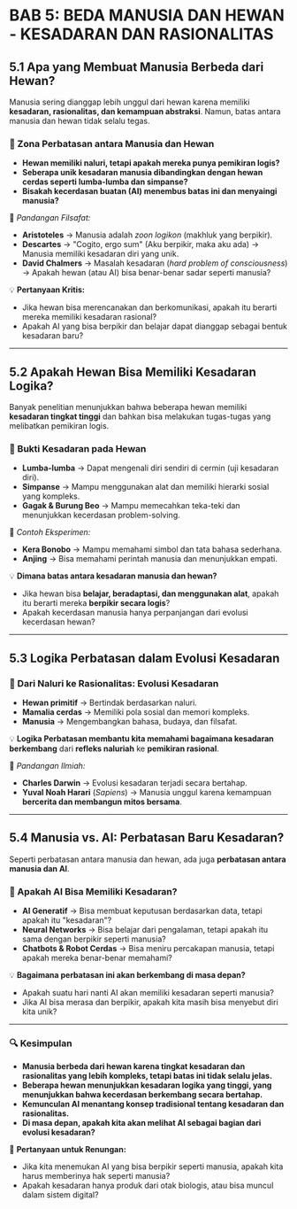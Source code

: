 # **BAB 5: BEDA MANUSIA DAN HEWAN - KESADARAN DAN RASIONALITAS**  

## **5.1 Apa yang Membuat Manusia Berbeda dari Hewan?**  

Manusia sering dianggap lebih unggul dari hewan karena memiliki **kesadaran, rasionalitas, dan kemampuan abstraksi**. Namun, batas antara manusia dan hewan tidak selalu tegas.  

### **📌 Zona Perbatasan antara Manusia dan Hewan**  
- **Hewan memiliki naluri, tetapi apakah mereka punya pemikiran logis?**  
- **Seberapa unik kesadaran manusia dibandingkan dengan hewan cerdas seperti lumba-lumba dan simpanse?**  
- **Bisakah kecerdasan buatan (AI) menembus batas ini dan menyaingi manusia?**  

📖 *Pandangan Filsafat:*  
- **Aristoteles** → Manusia adalah *zoon logikon* (makhluk yang berpikir).  
- **Descartes** → "Cogito, ergo sum" (Aku berpikir, maka aku ada) → Manusia memiliki kesadaran diri yang unik.  
- **David Chalmers** → Masalah kesadaran (*hard problem of consciousness*) → Apakah hewan (atau AI) bisa benar-benar sadar seperti manusia?  

💡 **Pertanyaan Kritis:**  
- Jika hewan bisa merencanakan dan berkomunikasi, apakah itu berarti mereka memiliki kesadaran rasional?  
- Apakah AI yang bisa berpikir dan belajar dapat dianggap sebagai bentuk kesadaran baru?  

---

## **5.2 Apakah Hewan Bisa Memiliki Kesadaran Logika?**  

Banyak penelitian menunjukkan bahwa beberapa hewan memiliki **kesadaran tingkat tinggi** dan bahkan bisa melakukan tugas-tugas yang melibatkan pemikiran logis.  

### **📌 Bukti Kesadaran pada Hewan**  
- **Lumba-lumba** → Dapat mengenali diri sendiri di cermin (uji kesadaran diri).  
- **Simpanse** → Mampu menggunakan alat dan memiliki hierarki sosial yang kompleks.  
- **Gagak & Burung Beo** → Mampu memecahkan teka-teki dan menunjukkan kecerdasan problem-solving.  

📖 *Contoh Eksperimen:*  
- **Kera Bonobo** → Mampu memahami simbol dan tata bahasa sederhana.  
- **Anjing** → Bisa memahami perintah manusia dan menunjukkan empati.  

💡 **Dimana batas antara kesadaran manusia dan hewan?**  
- Jika hewan bisa **belajar, beradaptasi, dan menggunakan alat**, apakah itu berarti mereka **berpikir secara logis**?  
- Apakah kecerdasan manusia hanya perpanjangan dari evolusi kecerdasan hewan?  

---

## **5.3 Logika Perbatasan dalam Evolusi Kesadaran**  

### **📌 Dari Naluri ke Rasionalitas: Evolusi Kesadaran**  
- **Hewan primitif** → Bertindak berdasarkan naluri.  
- **Mamalia cerdas** → Memiliki pola sosial dan memori kompleks.  
- **Manusia** → Mengembangkan bahasa, budaya, dan filsafat.  

💡 **Logika Perbatasan membantu kita memahami bagaimana kesadaran berkembang** dari **refleks naluriah** ke **pemikiran rasional**.  

📖 *Pandangan Ilmiah:*  
- **Charles Darwin** → Evolusi kesadaran terjadi secara bertahap.  
- **Yuval Noah Harari** (*Sapiens*) → Manusia unggul karena kemampuan **bercerita dan membangun mitos bersama**.  

---

## **5.4 Manusia vs. AI: Perbatasan Baru Kesadaran?**  

Seperti perbatasan antara manusia dan hewan, ada juga **perbatasan antara manusia dan AI**.  

### **📌 Apakah AI Bisa Memiliki Kesadaran?**  
- **AI Generatif** → Bisa membuat keputusan berdasarkan data, tetapi apakah itu "kesadaran"?  
- **Neural Networks** → Bisa belajar dari pengalaman, tetapi apakah itu sama dengan berpikir seperti manusia?  
- **Chatbots & Robot Cerdas** → Bisa meniru percakapan manusia, tetapi apakah mereka benar-benar memahami?  

💡 **Bagaimana perbatasan ini akan berkembang di masa depan?**  
- Apakah suatu hari nanti AI akan memiliki kesadaran seperti manusia?  
- Jika AI bisa merasa dan berpikir, apakah kita masih bisa menyebut diri kita unik?  

---

### **🔍 Kesimpulan**  
- **Manusia berbeda dari hewan karena tingkat kesadaran dan rasionalitas yang lebih kompleks, tetapi batas ini tidak selalu jelas.**  
- **Beberapa hewan menunjukkan kesadaran logika yang tinggi, yang menunjukkan bahwa kecerdasan berkembang secara bertahap.**  
- **Kemunculan AI menantang konsep tradisional tentang kesadaran dan rasionalitas.**  
- **Di masa depan, apakah kita akan melihat AI sebagai bagian dari evolusi kesadaran?**  

📌 **Pertanyaan untuk Renungan:**  
- Jika kita menemukan AI yang bisa berpikir seperti manusia, apakah kita harus memberinya hak seperti manusia?  
- Apakah kesadaran hanya produk dari otak biologis, atau bisa muncul dalam sistem digital?  
